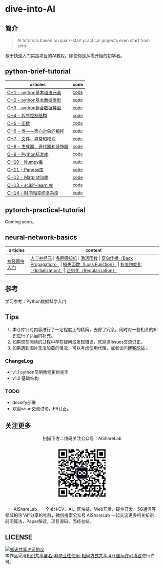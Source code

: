 # dive-into-AI

## 简介

> AI tutorials based on quick-start practical projects even start from zero.

基于快速入门实践项目的AI教程，即使你是从零开始的初学者。

## python-brief-tutorial

| articles                                                     | code                                                         |
| ------------------------------------------------------------ | ------------------------------------------------------------ |
| [CH1 - python基本语法元素](https://github.com/timerring/pytorch-for-beginners/blob/main/python-brief-tutorial/CH1%20-%20Python%20Basic%20Syntax%20Elements/CH1-Note.md) | [code](https://github.com/timerring/pytorch-for-beginners/blob/main/python-brief-tutorial/CH1%20-%20Python%20Basic%20Syntax%20Elements/CH1-Code.ipynb) |
| [CH2 - python基本数据类型](https://github.com/timerring/pytorch-for-beginners/blob/main/python-brief-tutorial/CH2%20-%20Python%20Basic%20Data%20Types/CH2-Note.md) | [code](https://github.com/timerring/pytorch-for-beginners/blob/main/python-brief-tutorial/CH2%20-%20Python%20Basic%20Data%20Types/CH2-Code.ipynb) |
| [CH3 - python组合数据类型](https://github.com/timerring/pytorch-for-beginners/blob/main/python-brief-tutorial/CH3%20-%20Python%20Composite%20Data%20Types/CH3-Note.md) | [code](https://github.com/timerring/pytorch-for-beginners/blob/main/python-brief-tutorial/CH3%20-%20Python%20Composite%20Data%20Types/CH3-Code.ipynb) |
| [CH4 - 程序控制结构](https://github.com/timerring/pytorch-for-beginners/blob/main/python-brief-tutorial/CH4%20-%20Program%20Control%20Structure/CH4-Note.md) | [code](https://github.com/timerring/pytorch-for-beginners/blob/main/python-brief-tutorial/CH4%20-%20Program%20Control%20Structure/CH4-Code.ipynb) |
| [CH5 - 函数](https://github.com/timerring/pytorch-for-beginners/blob/main/python-brief-tutorial/CH5%20-%20Function/CH5-Note.md) | [code](https://github.com/timerring/pytorch-for-beginners/blob/main/python-brief-tutorial/CH5%20-%20Function/CH5-Code.ipynb) |
| [CH6 - 类——面向对象的编程](https://github.com/timerring/pytorch-for-beginners/blob/main/python-brief-tutorial/CH6%20-%20Object%20Oriented%20Programming/CH6-Note.md) | [code](https://github.com/timerring/pytorch-for-beginners/blob/main/python-brief-tutorial/CH6%20-%20Object%20Oriented%20Programming/CH6-Code.ipynb) |
| [CH7 - 文件、异常和模块](https://github.com/timerring/pytorch-for-beginners/blob/main/python-brief-tutorial/CH7%20-%20Files%2C%20Exceptions%20and%20Modules/CH7-Note.md) | [code](https://github.com/timerring/pytorch-for-beginners/blob/main/python-brief-tutorial/CH7%20-%20Files%2C%20Exceptions%20and%20Modules/CH7-Code.ipynb) |
| [CH8 - 生成器、迭代器和装饰器](https://github.com/timerring/pytorch-for-beginners/blob/main/python-brief-tutorial/CH8%20-%20Generators%2C%20Iterators%20and%20Decorators/CH8-Note.md) | [code](https://github.com/timerring/pytorch-for-beginners/blob/main/python-brief-tutorial/CH8%20-%20Generators%2C%20Iterators%20and%20Decorators/CH8-Code.ipynb) |
| [CH9 - Python标准库](https://github.com/timerring/pytorch-for-beginners/blob/main/python-brief-tutorial/CH9%20-%20Python%20Standard%20Library/CH9-Note.md) | [code](https://github.com/timerring/pytorch-for-beginners/blob/main/python-brief-tutorial/CH9%20-%20Python%20Standard%20Library/CH9-Code.ipynb) |
| [CH10 - Numpy库](https://github.com/timerring/pytorch-for-beginners/blob/main/python-brief-tutorial/CH10%20-%20Numpy%20Library/CH10-Note.md) | [code](https://github.com/timerring/pytorch-for-beginners/blob/main/python-brief-tutorial/CH10%20-%20Numpy%20Library/CH10-Code.ipynb) |
| [CH11 - Pandas库](https://github.com/timerring/pytorch-for-beginners/blob/main/python-brief-tutorial/CH11%20-%20Pandas%20Library/CH11-Note.md) | [code](https://github.com/timerring/pytorch-for-beginners/blob/main/python-brief-tutorial/CH11%20-%20Pandas%20Library/CH11-Code.ipynb) |
| [CH12 - Matplotlib库](https://github.com/timerring/pytorch-for-beginners/blob/main/python-brief-tutorial/CH12%20-%20Matplotlib%20Library/CH12-Note.md) | [code](https://github.com/timerring/pytorch-for-beginners/blob/main/python-brief-tutorial/CH12%20-%20Matplotlib%20Library/CH12-Code.ipynb) |
| [CH13 - scikit-learn 库](https://github.com/timerring/pytorch-for-beginners/blob/main/python-brief-tutorial/CH13%20-%20Scikit-learn%20Library/CH13-Note.md) | [code](https://github.com/timerring/pytorch-for-beginners/blob/main/python-brief-tutorial/CH13%20-%20Scikit-learn%20Library/CH13-Code.ipynb) |
| [CH14 - 时间和空间复杂度](https://github.com/timerring/pytorch-for-beginners/blob/main/python-brief-tutorial/CH14%20-%20Time%20and%20Space%20Complexity/CH14-Note.md) | [code](https://github.com/timerring/pytorch-for-beginners/blob/main/python-brief-tutorial/CH14%20-%20Time%20and%20Space%20Complexity/CH14-Code.ipynb) |

## pytorch-practical-tutorial

Coming soon...

## neural-network-basics

| articles                                                     | content                                                      |
| ------------------------------------------------------------ | ------------------------------------------------------------ |
| [神经网络入门](https://github.com/timerring/dive-into-AI/blob/main/neural-network-basics/getting_started_with_neural_networks.md#神经网络入门) | [人工神经元](https://github.com/timerring/dive-into-AI/blob/main/neural-network-basics/getting_started_with_neural_networks.md#人工神经元) \| [多层感知机](https://github.com/timerring/dive-into-AI/blob/main/neural-network-basics/getting_started_with_neural_networks.md#多层感知机) \| [激活函数](https://github.com/timerring/dive-into-AI/blob/main/neural-network-basics/getting_started_with_neural_networks.md#激活函数) \| [反向传播（Back Propagation）](https://github.com/timerring/dive-into-AI/blob/main/neural-network-basics/getting_started_with_neural_networks.md#反向传播back-propagation) \| [损失函数（Loss Function）](https://github.com/timerring/dive-into-AI/blob/main/neural-network-basics/getting_started_with_neural_networks.md#损失函数loss-function) \| [权值初始化（Initialization）](https://github.com/timerring/dive-into-AI/blob/main/neural-network-basics/getting_started_with_neural_networks.md#权值初始化initialization) \| [正则化（Regularization）](https://github.com/timerring/dive-into-AI/blob/main/neural-network-basics/getting_started_with_neural_networks.md#正则化regularization) |





## 参考

学习参考：Python数据科学入门

## Tips

1. 本仓库针对内容进行了一定程度上的精简，去除了冗余。同时对一些相关的知识进行了适当的补充。
2. 如果您在阅读的过程中存在疑问或发现错误，欢迎提Issues交流订正。
3. 如果遇到图片无法加载的情况，可以考虑使用代理，或者访问[博客网站](https://blog.csdn.net/m0_52316372/category_11988214.html) 。

### ChangeLog

- v1.1 python简明教程更新完毕
- v1.0 基础结构

### TODO

- docsify部署
- 欢迎issue交流讨论，PR订正。

## 关注更多

<div align=center>
<p>扫描下方二维码关注公众号：AIShareLab</p>
<img src="resources/qrcode.jpg" width = "180" height = "180">
</div>


&emsp;&emsp;AIShareLab，一个关注CV、AI、区块链、Web开发、硬件开发、5G通信等领域的热“AI”分享的社群，微信搜索公众号 AIShareLab 一起交流更多相关知识，前沿算法，Paper解读，项目源码，面经总结。﻿

## LICENSE

<a rel="license" href="http://creativecommons.org/licenses/by-nc-sa/4.0/"><img alt="知识共享许可协议" style="border-width:0" src="https://img.shields.io/badge/license-CC BY--NC--SA 4.0-lightgrey" /></a><br />本作品采用<a rel="license" href="http://creativecommons.org/licenses/by-nc-sa/4.0/">知识共享署名-非商业性使用-相同方式共享 4.0 国际许可协议</a>进行许可。

